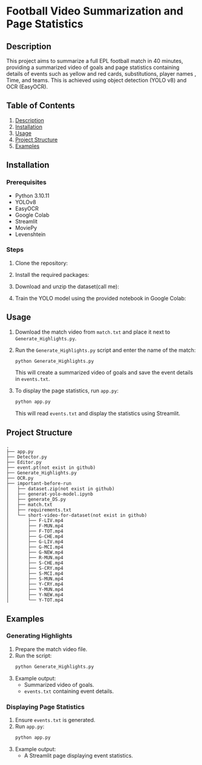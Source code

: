 # Football Video Summarization and Page Statistics

## Description

This project aims to summarize a full EPL football match in 40 minutes, providing a summarized video of goals and page statistics containing details of events such as yellow and red cards, substitutions, player names , Time, and teams. This is achieved using object detection (YOLO v8) and OCR (EasyOCR).

## Table of Contents

1. [Description](#description)
2. [Installation](#installation)
3. [Usage](#usage)
4. [Project Structure](#project-structure)
5. [Examples](#examples)

## Installation

### Prerequisites

- Python 3.10.11
- YOLOv8
- EasyOCR
- Google Colab
- Streamlit
- MoviePy
- Levenshtein

### Steps

1. Clone the repository:

2. Install the required packages:

3. Download and unzip the dataset(call me):

4. Train the YOLO model using the provided notebook in Google Colab:

## Usage

1. Download the match video from `match.txt` and place it next to `Generate_Highlights.py`.
2. Run the `Generate_Highlights.py` script and enter the name of the match:
   ```bash
   python Generate_Highlights.py
   ```
   This will create a summarized video of goals and save the event details in `events.txt`.

3. To display the page statistics, run `app.py`:
   ```bash
   python app.py
   ```
   This will read `events.txt` and display the statistics using Streamlit.

## Project Structure

```
.
├── app.py
├── Detector.py
├── Editor.py
├── event.pt(not exist in github)
├── Generate_Highlights.py
├── OCR.py
├── important-before-run
│   ├── dataset.zip(not exist in github)
│   ├── generat-yolo-model.ipynb
│   ├── generate_DS.py
│   ├── match.txt
│   ├── requirements.txt
│   └── short-video-for-dataset(not exist in github)
│       ├── F-LIV.mp4
│       ├── F-MUN.mp4
│       ├── F-TOT.mp4
│       ├── G-CHE.mp4
│       ├── G-LIV.mp4
│       ├── G-MCI.mp4
│       ├── G-NEW.mp4
│       ├── R-MUN.mp4
│       ├── S-CHE.mp4
│       ├── S-CRY.mp4
│       ├── S-MCI.mp4
│       ├── S-MUN.mp4
│       ├── Y-CRY.mp4
│       ├── Y-MUN.mp4
│       ├── Y-NEW.mp4
│       └── Y-TOT.mp4
```

## Examples

### Generating Highlights

1. Prepare the match video file.
2. Run the script:
   ```bash
   python Generate_Highlights.py
   ```
3. Example output:
   - Summarized video of goals.
   - `events.txt` containing event details.

### Displaying Page Statistics

1. Ensure `events.txt` is generated.
2. Run `app.py`:
   ```bash
   python app.py
   ```
3. Example output:
   - A Streamlit page displaying event statistics.